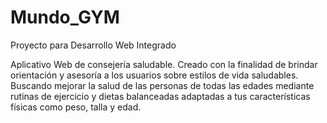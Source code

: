 # Mundo_GYM
Proyecto para Desarrollo Web Integrado

Aplicativo Web de consejería saludable. Creado con la finalidad de brindar orientación y asesoría a los usuarios sobre estilos de vida saludables. Buscando mejorar la salud de las personas de todas las edades mediante rutinas de ejercicio y dietas balanceadas adaptadas a tus características físicas como peso, talla y edad.
